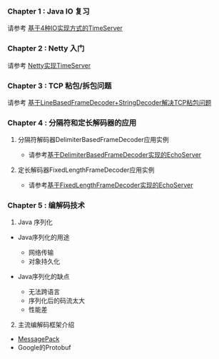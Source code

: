 ### Chapter 1 : Java IO 复习

请参考 [基于4种IO实现方式的TimeServer](../sources/io/readme.md)

### Chapter 2 : Netty 入门

请参考 [Netty实现TimeServer](../sources/netty-guide/readme.md)

### Chapter 3 : TCP 粘包/拆包问题

请参考 [基于LineBasedFrameDecoder+StringDecoder解决TCP粘包问题](../sources/netty-guide/readme.md/#stickunpackresolved)

### Chapter 4 : 分隔符和定长解码器的应用

1. 分隔符解码器DelimiterBasedFrameDecoder应用实例

    - 请参考[基于DelimiterBasedFrameDecoder实现的EchoServer](../sources/netty-guide/readme.md/#stickunpackresolved)

2. 定长解码器FixedLengthFrameDecoder应用实例

    - 请参考[基于FixedLengthFrameDecoder实现的EchoServer](../sources/netty-guide/readme.md/#stickunpackresolved)
    
### Chapter 5 : 编解码技术

1. Java 序列化
    
* Java序列化的用途
    - 网络传输
    - 对象持久化
    
* Java序列化的缺点
    - 无法跨语言
    - 序列化后的码流太大
    - 性能差 
    
2. 主流编解码框架介绍

* [MessagePack](../sources/netty-guide/readme.md/#codec-messagepack) 
* Google的Protobuf
